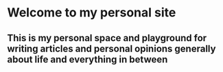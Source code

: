 # Welcome to my personal site

## This is my personal space and playground for writing articles and personal opinions generally about life and everything in between
